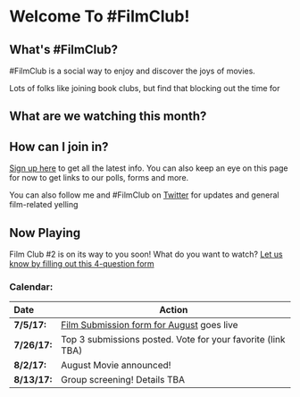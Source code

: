 # Welcome To \#FilmClub!

## What's \#FilmClub? 

\#FilmClub is a social way to enjoy and discover the joys of movies. 

Lots of folks like joining book clubs, but find that blocking out the time for 

## What are we watching this month?


## How can I join in?

[Sign up here](http://tinyletter.com/lizzie_ellis) to get all the latest info. You can also keep an eye on this page for now to get links to our polls, forms and more.

You can also follow me and #FilmClub on [Twitter](https://twitter.com/lizmeister321/) for updates and general film-related yelling


## **Now Playing**

Film Club \#2 is on its way to you soon! What do you want to watch? [Let us know by filling out this 4-question form](https://lizzie76.typeform.com/to/DusNMF)


### Calendar:

| Date       | Action |
|:-----------|--------|
|**7/5/17:** | [Film Submission form for August](https://lizzie76.typeform.com/to/DusNMF) goes live |
|**7/26/17:** | Top 3 submissions posted. Vote for your favorite (link TBA) |
|**8/2/17:** | August Movie announced! |
|**8/13/17:** | Group screening! Details TBA |



